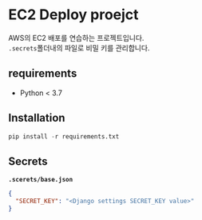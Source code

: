 # EC2 Deploy proejct

AWS의 EC2 배포를 연습하는 프로젝트입니다.  
`.secrets`폴더내의 파일로 비밀 키를 관리합니다.

## requirements

- Python < 3.7

## Installation

```python
pip install -r requirements.txt
```

## Secrets

**`.scerets/base.json`**

```json
{
  "SECRET_KEY": "<Django settings SECRET_KEY value>"
}
```
